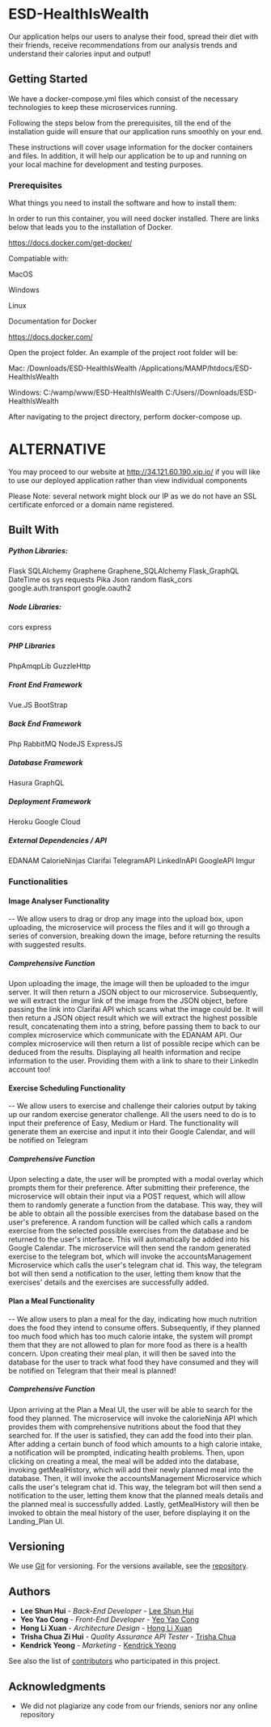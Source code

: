 # ESD-HealthIsWealth

Our application helps our users to analyse their food, spread their diet with their friends, receive recommendations from our analysis trends and understand their calories input and output!

## Getting Started

We have a docker-compose.yml files which consist of the necessary technologies to keep these microservices running.

Following the steps below from the prerequisites, till the end of the installation guide will ensure that our application runs smoothly on your end.

These instructions will cover usage information for the docker containers and files. In addition, it will help our application be to up and running on your local machine for development and testing purposes. 

### Prerequisites

What things you need to install the software and how to install them:

In order to run this container, you will need docker installed.
There are links below that leads you to the installation of Docker.

https://docs.docker.com/get-docker/

Compatiable with: 

MacOS

Windows

Linux

Documentation for Docker

https://docs.docker.com/

Open the project folder. An example of the project root folder will be:

Mac:
/Downloads/ESD-HealthIsWealth
/Applications/MAMP/htdocs/ESD-HealthIsWealth 

Windows:
C:/wamp/www/ESD-HealthIsWealth
C:/Users/<YourUsername>/Downloads/ESD-HealthIsWealth

After navigating to the project directory, perform docker-compose up.

# ALTERNATIVE
You may proceed to our website at http://34.121.60.190.xip.io/ if you will like to use our deployed application rather than view individual components

Please Note: several network might block our IP as we do not have an SSL certificate enforced or a domain name registered.


## Built With

##### Python Libraries:
Flask
SQLAlchemy
Graphene
Graphene_SQLAlchemy
Flask_GraphQL
DateTime
os
sys
requests
Pika
Json
random
flask_cors
google.auth.transport
google.oauth2

##### Node Libraries:
cors
express

##### PHP Libraries
PhpAmqpLib
GuzzleHttp

##### Front End Framework
Vue.JS
BootStrap

##### Back End Framework
Php
RabbitMQ
NodeJS
ExpressJS

##### Database Framework
Hasura
GraphQL

##### Deployment Framework
Heroku
Google Cloud

##### External Dependencies / API
EDANAM
CalorieNinjas
Clarifai
TelegramAPI
LinkedInAPI
GoogleAPI
Imgur

### Functionalities 

#### Image Analyser Functionality 
-- We allow users to drag or drop any image into the upload box, upon uploading, the microservice will process the files and it will go through a series of conversion, breaking down the image, before returning the results with suggested results.

##### Comprehensive Function

Upon uploading the image, the image will then be uploaded to the imgur server. It will then return a JSON object to our microservice. Subsequently, we will extract the imgur link of the image from the JSON object, before passing the link into Clarifai API which scans what the image could be. It will then return a JSON object result which we will extract the highest possible result, concatenating them into a string, before passing them to back to our complex microservice which communicate with the EDANAM API. Our complex microservice will then return a list of possible recipe which can be deduced from the results. Displaying all health information and recipe information to the user. Providing them with a link to share to their LinkedIn account too!

#### Exercise Scheduling Functionality

-- We allow users to exercise and challenge their calories output by taking up our random exercise generator challenge. All the users need to do is to input their preference of Easy, Medium or Hard. The functionality will generate them an exercise and input it into their Google Calendar, and will be notified on Telegram

##### Comprehensive Function

Upon selecting a date, the user will be prompted with a modal overlay which prompts them for their preference. After submitting their preference, the microservice will obtain their input via a POST request, which will allow them to randomly generate a function from the database. This way, they will be able to obtain all the possible exercises from the database based on the user's preference. A random function will be called which calls a random exercise from the selected possible exercises from the database and be returned to the user's interface. This will automatically be added into his Google Calendar. The microservice will then send the random generated exercise to the telegram bot, which will invoke the accountsManagement Microservice which calls the user's telegram chat id. This way, the telegram bot will then send a notification to the user, letting them know that the exercises' details and the exercises are successfully added.

#### Plan a Meal Functionality

-- We allow users to plan a meal for the day, indicating how much nutrition does the food they intend to consume offers. Subsequently, if they planned too much food which has too much calorie intake, the system will prompt them that they are not allowed to plan for more food as there is a health concern. Upon creating their meal plan, it will then be saved into the database for the user to track what food they have consumed and they will be notified on Telegram that their meal is planned!

##### Comprehensive Function

Upon arriving at the Plan a Meal UI, the user will be able to search for the food they planned. The microservice will invoke the calorieNinja API which provides them with comprehensive nutritions about the food that they searched for. If the user is satisfied, they can add the food into their plan. After adding a certain bunch of food which amounts to a high calorie intake, a notification will be prompted, indicating health problems. Then, upon clicking on creating a meal, the meal will be added into the database, invoking getMealHistory, which will add their newly planned meal into the database. Then, it will invoke the accountsManagement Microservice which calls the user's telegram chat id. This way, the telegram bot will then send a notification to the user, letting them know that the planned meals details and the planned meal is successfully added. Lastly, getMealHistory will then be invoked to obtain the meal history of the user, before displaying it on the Landing_Plan UI.

## Versioning

We use [Git](https://ourcodingclub.github.io/tutorials/git/) for versioning. For the versions available, see the [repository](https://github.com/Shun-97/ESD-HealthIsWealth/tags). 

## Authors

* **Lee Shun Hui** - *Back-End Developer* - [Lee Shun Hui](https://github.com/Shun-97)
* **Yeo Yao Cong** - *Front-End Developer* - [Yeo Yao Cong](https://github.com/izhcong1997)
* **Hong Li Xuan** - *Architecture Design* - [Hong Li Xuan](https://github.com/h-lixuan)
* **Trisha Chua Zi Hui** - *Quality Assurance API Tester* - [Trisha Chua](https://github.com/trishachua2019)
* **Kendrick Yeong** - *Marketing* - [Kendrick Yeong](https://github.com/kendrick-bit)

See also the list of [contributors](https://github.com/Shun-97/ESD-HealthIsWealth/graphs/contributors) who participated in this project.


## Acknowledgments

* We did not plagiarize any code from our friends, seniors nor any online repository
